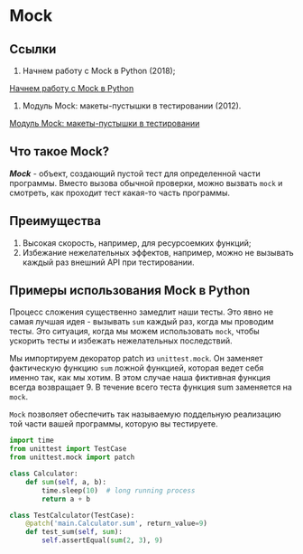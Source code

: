 # Mock

## Ссылки

1. Начнем работу с Mock в Python (2018);

[Начнем работу с Mock в Python](https://nuancesprog.ru/p/1161/)

1. Модуль Mock: макеты-пустышки в тестировании (2012).

[Модуль Mock: макеты-пустышки в тестировании](https://habr.com/ru/post/141209/)

## Что такое Mock?

***Mock*** - объект, создающий пустой тест для определенной части программы. Вместо вызова обычной проверки, можно вызвать `mock` и смотреть, как проходит тест какая-то часть программы.

## Преимущества

1. Высокая скорость, например, для ресурсоемких функций;
2. Избежание нежелательных эффектов, например, можно не вызывать каждый раз
внешний API при тестировании.

## Примеры использования Mock в Python

Процесс  сложения существенно замедлит наши тесты. Это явно не самая лучшая идея - вызывать `sum` каждый раз, когда мы проводим тесты. Это ситуация, когда мы можем использовать `mock`, чтобы ускорить тесты и избежать нежелательных последствий.

Мы импортируем декоратор patch из `unittest.mock`. Он заменяет фактическую функцию `sum` ложной функцией, которая ведет себя именно так, как мы хотим. В этом случае наша фиктивная функция всегда возвращает 9. В течение всего теста функция sum заменяется на `mock`.

`Mock` позволяет обеспечить так называемую поддельную реализацию той части вашей программы, которую вы тестируете.

```python
import time
from unittest import TestCase
from unittest.mock import patch

class Calculator:
    def sum(self, a, b):
        time.sleep(10)  # long running process
        return a + b

class TestCalculator(TestCase):
    @patch('main.Calculator.sum', return_value=9)
    def test_sum(self, sum):
        self.assertEqual(sum(2, 3), 9)
```